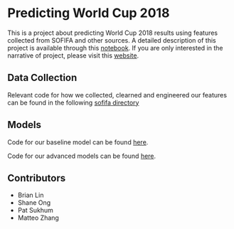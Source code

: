 # Predicting World Cup 2018
This is a project about predicting World Cup 2018 results using features collected from SOFIFA and other sources. A detailed description of this project is available through this [notebook](https://github.com/AC209aWC2018/World-Cup-2018/blob/master/doc/final_submission.ipynb). If you are only interested in the narrative of project, please visit this [website](https://ac209awc2018.github.io/World-Cup-2018/).


## Data Collection

Relevant code for how we collected, clearned and engineered our features can be found in the following [sofifa directory](https://github.com/AC209aWC2018/World-Cup-2018/tree/master/sofifa)

## Models

Code for our baseline model can be found [here](https://github.com/AC209aWC2018/World-Cup-2018/blob/master/models/baseline_model.ipynb).

Code for our advanced models can be found [here](https://github.com/AC209aWC2018/World-Cup-2018/blob/master/models/beyond_baseline.ipynb).

## Contributors 
* Brian Lin
* Shane Ong
* Pat Sukhum
* Matteo Zhang


